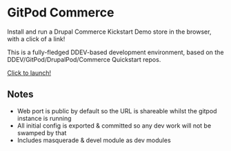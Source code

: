 # GitPod Commerce

Install and run a Drupal Commerce Kickstart Demo store in the browser, with a click of a link!

This is a fully-fledged DDEV-based development environment, based on the DDEV/GitPod/DrupalPod/Commerce Quickstart repos.

[Click to launch!](https://gitpod.io/?autostart=true#https://github.com/NikLP/gitpod-commerce)

## Notes

- Web port is public by default so the URL is shareable whilst the gitpod instance is running
- All initial config is exported & committed so any dev work will not be swamped by that
- Includes masquerade & devel module as dev modules
